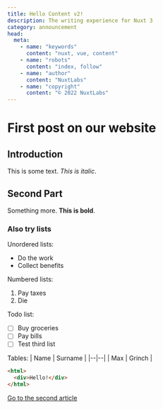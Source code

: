 ```yaml
---
title: Hello Content v2!
description: The writing experience for Nuxt 3
category: announcement
head:
  meta:
    - name: "keywords"
      content: "nuxt, vue, content"
    - name: "robots"
      content: "index, follow"
    - name: "author"
      content: "NuxtLabs"
    - name: "copyright"
      content: "© 2022 NuxtLabs"
---
```


# First post on our website

## Introduction

This is some text. _This is italic_.

## Second Part

Something more. **This is bold**.

### Also try lists

Unordered lists:

- Do the work
- Collect benefits

Numbered lists:

1.  Pay taxes
2.  Die

Todo list:

- [ ] Buy groceries
- [ ] Pay bills
- [ ] Test third list

Tables:
| Name | Surname |
|--|--|
| Max | Grinch |

```html
<html>
  <div>Hello!</div>
</html>
```

[Go to the second article](/blog/second)
